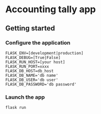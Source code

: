 # Accounting tally app

## Getting started

### Configure the application

```shell
FLASK_ENV=[development|production]
FLASK_DEBUG=[True|False]
FLASK_RUN_HOST=[your host]
FLASK_RUN_PORT=xxxx
FLASK_DB_HOST=db_host
FLASK_DB_NAME='db name'
FLASK_DB_USER='db user'
FLASK_DB_PASSWORD='db password'
```
### Launch the app

```shell
flask run
```
